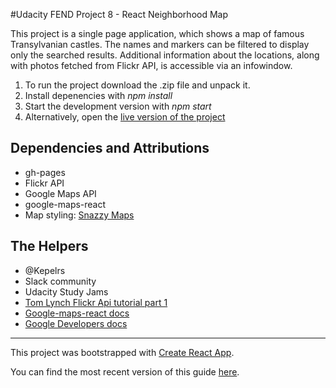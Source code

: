 #Udacity FEND Project 8 - React Neighborhood Map

This project is a single page application, which shows a map of famous Transylvanian castles. The names and markers can be filtered to display only the searched results. Additional information about the locations, along with photos fetched from Flickr API, is accessible via an infowindow.

1. To run the project download the .zip file and unpack it.
2. Install depenencies with _npm install_
2. Start the development version with _npm start_
3. Alternatively, open the [live version of the project](https://ewastasiak.github.io/neighborhood-map-react/)

## Dependencies and Attributions

- gh-pages
- Flickr API
- Google Maps API
- google-maps-react
- Map styling: [Snazzy Maps](https://snazzymaps.com/style/30/cobalt)

## The Helpers
- @Kepelrs
- Slack community
- Udacity Study Jams
- [Tom Lynch Flickr Api tutorial part 1](https://www.youtube.com/watch?v=RkXotG7YUek)
- [Google-maps-react docs](https://www.npmjs.com/package/google-maps-react)
- [Google Developers docs](https://developers.google.com/maps/documentation/javascript/tutorial)





---
This project was bootstrapped with [Create React App](https://github.com/facebookincubator/create-react-app).

You can find the most recent version of this guide [here](https://github.com/facebookincubator/create-react-app/blob/master/packages/react-scripts/template/README.md).
